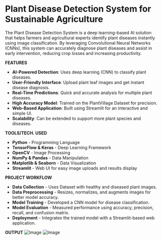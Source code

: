 # **Plant Disease Detection System for Sustainable Agriculture**
The Plant Disease Detection System is a deep learning-based AI solution that helps farmers and agricultural experts identify plant diseases instantly using image classification. By leveraging Convolutional Neural Networks (CNNs), this system can accurately diagnose plant diseases and assist in early intervention, reducing crop losses and increasing productivity.

**FEATURES**
- **AI-Powered Detection**: Uses deep learning (CNN) to classify plant diseases.
- **User-Friendly Interface**: Upload plant leaf images and get instant disease diagnosis.
- **Real-Time Predictions**: Quick and accurate analysis for multiple plant diseases.
- **High Accuracy Model**: Trained on the PlantVillage Dataset for precision.
- **Web-Based Application**: Built using Streamlit for an interactive and simple UI.
- **Scalability**: Can be extended to support more plant species and diseases.

**TOOLS/TECH. USED**
- **Python** - Programming Language
- **TensorFlow & Keras** - Deep Learning Framework
- **OpenCV** - Image Processing
- **NumPy & Pandas** - Data Manipulation
- **Matplotlib & Seaborn** - Data Visualization
- **Streamlit** - Web UI for easy image uploads and results display

**PROJECT WORKFLOW**
- **Data Collection** - Uses Dataset with healthy and diseased plant images.
- **Data Preprocessing** - Resizes, normalizes, and augments images for better model accuracy.
- **Model Training** - Developed a CNN model for disease classification.
- **Model Evaluation** - Measured performance using accuracy, precision, recall, and confusion matrix.
- **Deployment** - Integrates the trained model with a Streamlit-based web application.

**OUTPUT**
![Image](https://github.com/user-attachments/assets/981e6fa9-4f09-468c-83e3-b3afb4685a4e)
![Image](https://github.com/user-attachments/assets/ef10d428-5e7d-4ff7-8db2-487999f2b436)
